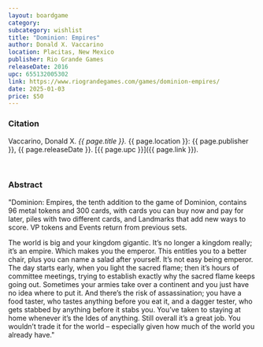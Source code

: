 ```yaml
---
layout: boardgame
category:
subcategory: wishlist
title: "Dominion: Empires"
author: Donald X. Vaccarino
location: Placitas, New Mexico
publisher: Rio Grande Games
releaseDate: 2016
upc: 655132005302
link: https://www.riograndegames.com/games/dominion-empires/
date: 2025-01-03
price: $50
---
```


### Citation

Vaccarino, Donald X. *{{ page.title }}.* {{ page.location }}: {{ page.publisher }}, {{ page.releaseDate }}. [{{ page.upc }}]({{ page.link }}).

<br>


### Abstract

"Dominion: Empires, the tenth addition to the game of Dominion, contains 96 metal tokens and 300 cards, with cards you can buy now and pay for later, piles with two different cards, and Landmarks that add new ways to score. VP tokens and Events return from previous sets.

The world is big and your kingdom gigantic. It’s no longer a kingdom really; it’s an empire. Which makes you the emperor. This entitles you to a better chair, plus you can name a salad after yourself. It’s not easy being emperor. The day starts early, when you light the sacred flame; then it’s hours of committee meetings, trying to establish exactly why the sacred flame keeps going out. Sometimes your armies take over a continent and you just have no idea where to put it. And there’s the risk of assassination; you have a food taster, who tastes anything before you eat it, and a dagger tester, who gets stabbed by anything before it stabs you. You’ve taken to staying at home whenever it’s the Ides of anything. Still overall it’s a great job. You wouldn’t trade it for the world – especially given how much of the world you already have."
